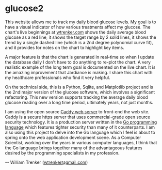 # glucose2

This website allows me to track my daily blood glucose levels. My goal is to have a visual indicator of how various treatments affect my glucose. The chart's live beginnings at [wtrenker.com](https://wtrenker.com) shows the daily average blood glucose as a red line, it shows the target range by 2 solid lines, it shows the trend by a single dashed line (which is a 2nd degree polynomial curve fit), and it provides for notes on the chart to highlight key items.

A major feature is that the chart is generated in real-time so when I update the database daily I don't have to do anything to re-plot the chart. A very realistic example of the long term goal is documented on the live chart. It is the amazing improvement that Jardiance is making. I share this chart with my healthcare professionals who find it very helpful.

On the technical side, this is a Python, Sqlite, and Matplotlib project and is the 2nd major version of the glucose software, which involves a significant refactoring. This new version supports tracking the average daily blood glucose reading over a long time period, ultimately years, not just months.

I am using the open source [Caddy web server](https://caddyserver.com/) to front-end the web site. Caddy is a secure https server that uses commercial-grade open source security technology. It is a production server written in the [Go programming language](https://golang.org/) which features tighter security than many of it counterparts. I am also using this project to delve into the Go language which I feel is about to spring onto the web application development scene. As a Computer Scientist, working over the years in various computer languages, I think that the Go language brings together many of the advantageous features desired by the programming specialists in my profession.

-- William Trenker (wtrenker@gmail.com)
